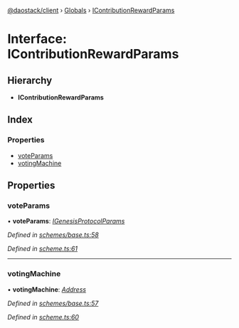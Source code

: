 [@daostack/client](../README.md) › [Globals](../globals.md) › [IContributionRewardParams](icontributionrewardparams.md)

# Interface: IContributionRewardParams

## Hierarchy

* **IContributionRewardParams**

## Index

### Properties

* [voteParams](icontributionrewardparams.md#voteparams)
* [votingMachine](icontributionrewardparams.md#votingmachine)

## Properties

###  voteParams

• **voteParams**: *[IGenesisProtocolParams](igenesisprotocolparams.md)*

*Defined in [schemes/base.ts:58](https://github.com/daostack/client/blob/84a7af3/src/schemes/base.ts#L58)*

*Defined in [scheme.ts:61](https://github.com/daostack/client/blob/84a7af3/src/scheme.ts#L61)*

___

###  votingMachine

• **votingMachine**: *[Address](../globals.md#address)*

*Defined in [schemes/base.ts:57](https://github.com/daostack/client/blob/84a7af3/src/schemes/base.ts#L57)*

*Defined in [scheme.ts:60](https://github.com/daostack/client/blob/84a7af3/src/scheme.ts#L60)*
